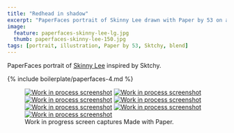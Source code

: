 ```yaml
---
title: "Redhead in shadow"
excerpt: "PaperFaces portrait of Skinny Lee drawn with Paper by 53 on an iPad."
image: 
  feature: paperfaces-skinny-lee-lg.jpg
  thumb: paperfaces-skinny-lee-150.jpg
tags: [portrait, illustration, Paper by 53, Sktchy, blend]
---
```


PaperFaces portrait of [Skinny Lee](http://sktchy.com/MfNOoH) inspired by Sktchy.

{% include boilerplate/paperfaces-4.md %}

<figure class="third">
  <a href="{{ site.url }}/assets/images/paperfaces-skinny-lee-process-1-lg.jpg"><img src="{{ site.url }}/assets/images/paperfaces-skinny-lee-process-1-600.jpg" alt="Work in process screenshot"></a>
  <a href="{{ site.url }}/assets/images/paperfaces-skinny-lee-process-2-lg.jpg"><img src="{{ site.url }}/assets/images/paperfaces-skinny-lee-process-2-600.jpg" alt="Work in process screenshot"></a>
  <a href="{{ site.url }}/assets/images/paperfaces-skinny-lee-process-3-lg.jpg"><img src="{{ site.url }}/assets/images/paperfaces-skinny-lee-process-3-600.jpg" alt="Work in process screenshot"></a>
  <a href="{{ site.url }}/assets/images/paperfaces-skinny-lee-process-4-lg.jpg"><img src="{{ site.url }}/assets/images/paperfaces-skinny-lee-process-4-600.jpg" alt="Work in process screenshot"></a>
  <a href="{{ site.url }}/assets/images/paperfaces-skinny-lee-process-5-lg.jpg"><img src="{{ site.url }}/assets/images/paperfaces-skinny-lee-process-5-600.jpg" alt="Work in process screenshot"></a>
  <a href="{{ site.url }}/assets/images/paperfaces-skinny-lee-process-6-lg.jpg"><img src="{{ site.url }}/assets/images/paperfaces-skinny-lee-process-6-600.jpg" alt="Work in process screenshot"></a>
  <a href="{{ site.url }}/assets/images/paperfaces-skinny-lee-process-7-lg.jpg"><img src="{{ site.url }}/assets/images/paperfaces-skinny-lee-process-7-600.jpg" alt="Work in process screenshot"></a>
  <figcaption>Work in progress screen captures Made with Paper.</figcaption>
</figure>
